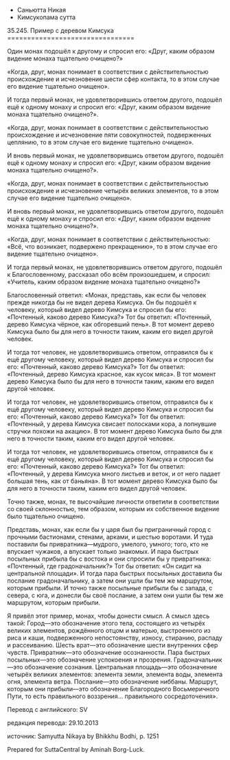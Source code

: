 









* Саньютта Никая
* Кимсукопама сутта


35\.245\. Пример с деревом Кимсука
\=\=\=\=\=\=\=\=\=\=\=\=\=\=\=\=\=\=\=\=\=\=\=\=\=\=\=\=\=\=\=\=



Один монах подошёл к другому и спросил его: «Друг, каким образом видение монаха тщательно очищено?»


«Когда, друг, монах понимает в соответствии с действительностью происхождение и исчезновение шести сфер контакта, то в этом случае его видение тщательно очищено»\.


И тогда первый монах, не удовлетворившись ответом другого, подошёл ещё к одному монаху и спросил его: «Друг, каким образом видение монаха тщательно очищено?»\.


«Когда, друг, монах понимает в соответствии с действительностью происхождение и исчезновение пяти совокупностей, подверженных цеплянию, то в этом случае его видение тщательно очищено»\.


И вновь первый монах, не удовлетворившись ответом другого, подошёл ещё к одному монаху и спросил его: «Друг, каким образом видение монаха тщательно очищено?»\.


«Когда, друг, монах понимает в соответствии с действительностью происхождение и исчезновение четырёх великих элементов, то в этом случае его видение тщательно очищено»\.


И вновь первый монах, не удовлетворившись ответом другого, подошёл ещё к одному монаху и спросил его: «Друг, каким образом видение монаха тщательно очищено?»\.


«Когда, друг, монах понимает в соответствии с действительностью: «Всё, что возникает, подвержено прекращению», то в этом случае его видение тщательно очищено»\.


И тогда первый монах, не удовлетворившись ответом другого, подошёл к Благословенному, рассказал обо всём произошедшем, и спросил: «Учитель, каким образом видение монаха тщательно очищено?»


Благословенный ответил: «Монах, представь, как если бы человек прежде никогда бы не видел дерева Кимсука\. Он бы подошёл к человеку, который видел дерево Кимсука и спросил бы его: «Почтенный, каково дерево Кимсука?» Тот бы ответил: «Почтенный, дерево Кимсука чёрное, как обгоревший пень»\. В тот момент дерево Кимсука было бы для него в точности таким, каким его видел другой человек\.


И тогда тот человек, не удовлетворившись ответом, отправился бы к ещё другому человеку, который видел дерево Кимсука и спросил бы его: «Почтенный, каково дерево Кимсука?» Тот бы ответил: «Почтенный, дерево Кимсука красное, как кусок мяса»\. В тот момент дерево Кимсука было бы для него в точности таким, каким его видел другой человек\.


И тогда тот человек, не удовлетворившись ответом, отправился бы к ещё другому человеку, который видел дерево Кимсука и спросил бы его: «Почтенный, каково дерево Кимсука?» Тот бы ответил: «Почтенный, у дерева Кимсука свисает полосками кора, а лопнувшие стручки похожи на акацию»\. В тот момент дерево Кимсука было бы для него в точности таким, каким его видел другой человек\.


И тогда тот человек, не удовлетворившись ответом, отправился бы к ещё другому человеку, который видел дерево Кимсука и спросил бы его: «Почтенный, каково дерево Кимсука?» Тот бы ответил: «Почтенный, у дерева Кимсука много листьев и веток, и от него падает большая тень, как от баньяна»\. В тот момент дерево Кимсука было бы для него в точности таким, каким его видел другой человек\.


Точно также, монах, те высочайшие личности ответили в соответствии со своей склонностью, тем образом, которым их собственное видение было тщательно очищено\.


Представь, монах, как если бы у царя был бы приграничный город с прочными бастионами, стенами, арками, и шестью воротами\. И туда поставили бы привратника—мудрого, умелого, умного; того, кто не впускает чужаков, а впускает только знакомых\. И пара быстрых посыльных прибыла бы с востока и они спросили бы у привратника: «Почтенный, где градоначальник?» Тот бы ответил: «Он сидит на центральной площади»\. И тогда пара быстрых посыльных доставила бы послание градоначальнику, а затем они ушли бы тем же маршрутом, которым прибыли\. И точно также посыльные прибыли бы с запада, с севера, с юга, и донесли бы своё послание, а затем они ушли бы тем же маршрутом, которым прибыли\.


Я привёл этот пример, монах, чтобы донести смысл\. А смысл здесь такой: Город—это обозначение этого тела, состоящего из четырёх великих элементов, рождённого отцом и матерью, выстроенного из риса и каши, подверженного непостоянству, износу, стиранию, распаду и рассеиванию\. Шесть врат—это обозначение шести внутренних сфер чувств\. Привратник—это обозначение осознанности\. Пара быстрых посыльных—это обозначение успокоения и прозрения\. Градоначальник—это обозначение сознания\. Центральная площадь—это обозначение четырёх великих элементов: элемента земли, элемента воды, элемента огня, элемента ветра\. Послание—это обозначение ниббаны\. Маршрут, которым они прибыли—это обозначение Благородного Восьмеричного Пути, то есть правильного воззрения… правильного сосредоточения»\.



Перевод с английского: SV


редакция перевода: 29\.10\.2013


источник: Samyutta Nikaya by Bhikkhu Bodhi, p\. 1251


Prepared for SuttaCentral by Aminah Borg\-Luck\.






